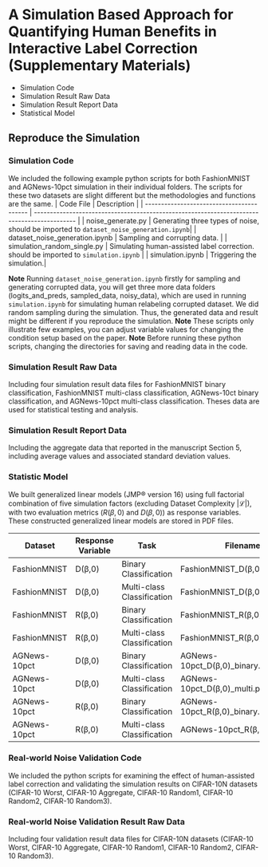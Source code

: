 
# A Simulation Based Approach for Quantifying Human Benefits in Interactive Label Correction (Supplementary Materials)


- Simulation Code
- Simulation Result Raw Data
- Simulation Result Report Data
- Statistical Model



## Reproduce the Simulation

### Simulation Code
We included the following example python scripts for both FashionMNIST and AGNews-10pct simulation in their individual folders. The scripts for these two datasets are slight different but the methodologies and functions are the same.
| Code File                                     | Description                 |
| ----------------------------------------- | ------------------------------------------------------------------------------------------- | 
| noise_generate.py          |      Generating three types of noise, should be imported to `dataset_noise_generation.ipynb`|
| dataset_noise_generation.ipynb      | Sampling and corrupting data. | 
| simulation_random_single.py         | Simulating human-assisted label correction. should be imported to `simulation.ipynb`    | 
| simulation.ipynb   | Triggering the simulation.| 


**Note** Running `dataset_noise_generation.ipynb` firstly for sampling and generating corrupted data, you will get three more data folders (logits_and_preds, sampled_data, noisy_data), which are used in running `simulation.ipynb` for simulating human relabeling corrupted dataset. We did random sampling during the simulation. Thus, the generated data and result might be different if you reproduce the simulation. 
**Note** These scripts only illustrate few examples, you can adjust variable values for changing the condition setup based on the paper.
**Note** Before running these python scripts, changing the directories for saving and reading data in the code.



### Simulation Result Raw Data 
Including four simulation result data files for FashionMNIST binary classification, FashionMNIST multi-class classification, AGNews-10ct binary classification, and AGNews-10pct multi-class classification. Theses data are used for statistical testing and analysis.


### Simulation Result Report Data 
Including the aggregate data that reported in the manuscript Section 5, including average values and associated standard deviation values.


### Statistic Model
We built generalized linear models (JMP$\circledR$ version 16) using full factorial combination of five simulation factors (excluding Dataset Complexity $|\mathcal{L}|$), with two evaluation metrics ($R(\beta, 0)$ and $D(\beta, 0)$) as response variables. These constructed generalized linear models are stored in PDF files.  

| Dataset | Response Variable | Task | Filename |
| -----------------------------------------|-------------------------------------------|-------------------------------------------| -------------------------------------------| 
|    FashionMNIST     |  D(β,0)   |  Binary Classification  | FashionMNIST_D(β,0)_binary.pdf|
|     FashionMNIST     |  D(β,0)   |  Multi-class Classification  | FashionMNIST_D(β,0)_multi.pdf|
|     FashionMNIST     |  R(β,0)   |  Binary Classification  | FashionMNIST_R(β,0)_binary.pdf|
|     FashionMNIST     |  R(β,0)   |  Multi-class Classification  |FashionMNIST_R(β,0)_multi.pdf |
|    AGNews-10pct     |  D(β,0)   |  Binary Classification  | AGNews-10pct_D(β,0)_binary.pdf|
|     AGNews-10pct     |  D(β,0)   |  Multi-class Classification  | AGNews-10pct_D(β,0)_multi.pdf|
|     AGNews-10pct     |  R(β,0)   |  Binary Classification  | AGNews-10pct_R(β,0)_binary.pdf|
|     AGNews-10pct     |  R(β,0)   |  Multi-class Classification  | AGNews-10pct_R(β,0)_multi.pdf|


### Real-world Noise Validation Code
We included the python scripts for examining the effect of human-assisted label correction and validating the simulation results on CIFAR-10N datasets (CIFAR-10 Worst, CIFAR-10 Aggregate, CIFAR-10 Random1, CIFAR-10 Random2, CIFAR-10 Random3).

 
 ### Real-world Noise Validation Result Raw Data
Including four validation result data files for CIFAR-10N datasets (CIFAR-10 Worst, CIFAR-10 Aggregate, CIFAR-10 Random1, CIFAR-10 Random2, CIFAR-10 Random3).